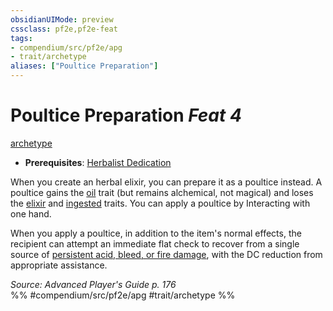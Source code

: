 ```yaml
---
obsidianUIMode: preview
cssclass: pf2e,pf2e-feat
tags:
- compendium/src/pf2e/apg
- trait/archetype
aliases: ["Poultice Preparation"]
---
```

# Poultice Preparation  *Feat 4*  
[archetype](../../Rules/traits/archetype.md)  

- **Prerequisites**: [Herbalist Dedication](herbalist-dedication-apg.md)

When you create an herbal elixir, you can prepare it as a poultice instead. A poultice gains the [oil](../../Rules/traits/oil.md) trait (but remains alchemical, not magical) and loses the [elixir](../../Rules/traits/elixir.md) and [ingested](../../Rules/traits/ingested.md) traits. You can apply a poultice by Interacting with one hand.

When you apply a poultice, in addition to the item's normal effects, the recipient can attempt an immediate flat check to recover from a single source of [persistent acid, bleed, or fire damage](../../Rules/conditions.md#Persistent%20Damage), with the DC reduction from appropriate assistance.

*Source: Advanced Player's Guide p. 176*  
%% #compendium/src/pf2e/apg #trait/archetype %%